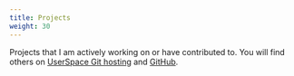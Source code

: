 ```yaml
---
title: Projects
weight: 30
---
```


Projects that I am actively working on or have contributed to. You will find
others on [UserSpace Git hosting](https://src.userspace.com.au) and
[GitHub](https://github.com/felix/).
